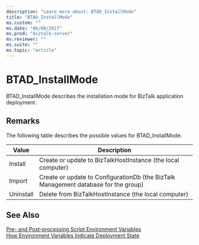 ```yaml
---
description: "Learn more about: BTAD_InstallMode"
title: "BTAD_InstallMode"
ms.custom: ""
ms.date: "06/08/2017"
ms.prod: "biztalk-server"
ms.reviewer: ""
ms.suite: ""
ms.topic: "article"
---
```

# BTAD_InstallMode
BTAD_InstallMode describes the installation mode for BizTalk application deployment.  
  
## Remarks  
 The following table describes the possible values for BTAD_InstallMode.  
  
|Value|Description|  
|-----------|-----------------|  
|Install|Create or update to BizTalkHostInstance (the local computer)|  
|Import|Create or update to ConfigurationDb (the BizTalk Management database for the group)|  
|Uninstall|Delete from BizTalkHostInstance (the local computer)|  
  
## See Also  
 [Pre- and Post-processing Script Environment Variables](../core/pre-and-post-processing-script-environment-variables.md)   
 [How Environment Variables Indicate Deployment State](../core/how-environment-variables-indicate-deployment-state.md)
